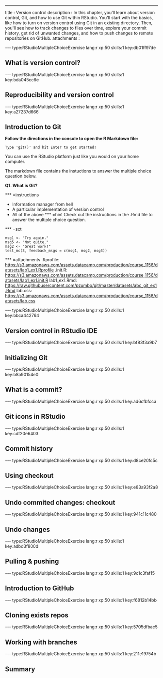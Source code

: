 ---
title       : Version control
description : In this chapter, you'll learn about version control, Git, and how to use Git within RStudio. You'll start with the basics, like how to turn on version control using Git in an existing directory. Then, you'll see how to track changes to files over time, explore your commit history, get rid of unwanted changes, and how to push changes to remote repositories on GitHub.
attachments :


--- type:RStudioMultipleChoiceExercise lang:r xp:50 skills:1 key:db01ff97de
## What is version control?

--- type:RStudioMultipleChoiceExercise lang:r xp:50 skills:1 key:bda045cc6e
## Reproducibility and version control


--- type:RStudioMultipleChoiceExercise lang:r xp:50 skills:1 key:a27237d666
## Introduction to Git

<strong>Follow the directions in the console to open the R Markdown file:</strong>

```Type 'git()' and hit Enter to get started!```

You can use the RStudio platform just like you would on your home computer.

The markdown file contains the instuctions to answer the multiple choice question below.

<strong>Q1. What is Git?</strong>

*** =instructions
- Information manager from hell 
- A particular implementation of version control
- All of the above 
*** =hint
Check out the instructions in the .Rmd file to answer the multiple choice question.

*** =sct
```{r,eval=FALSE}
msg1 <- "Try again."
msg5 <- "Not quite."
msg2 <- "Great work!"
test_mc(3, feedback_msgs = c(msg1, msg2, msg3))
```
*** =attachments
.Rprofile: https://s3.amazonaws.com/assets.datacamp.com/production/course_1156/datasets/lab1_ex1.Rprofile
.init.R: https://s3.amazonaws.com/assets.datacamp.com/production/course_1156/datasets/lab1_ex1.init.R
lab1_ex1.Rmd: https://raw.githubusercontent.com/pzumbo/git/master/datasets/abc_git_ex1.Rmd
lab.css: https://s3.amazonaws.com/assets.datacamp.com/production/course_1156/datasets/lab.css


--- type:RStudioMultipleChoiceExercise lang:r xp:50 skills:1 key:bbca442764
## Version control in RStudio IDE


--- type:RStudioMultipleChoiceExercise lang:r xp:50 skills:1 key:bf83f3a9b7
## Initializing Git

--- type:RStudioMultipleChoiceExercise lang:r xp:50 skills:1 key:b8a90154e0
## What is a commit?


--- type:RStudioMultipleChoiceExercise lang:r xp:50 skills:1 key:ad6cfbfcca
## Git icons in RStudio

--- type:RStudioMultipleChoiceExercise lang:r xp:50 skills:1 key:cdf20e6403
## Commit history



--- type:RStudioMultipleChoiceExercise lang:r xp:50 skills:1 key:d8ce20fc5c
## Using checkout

--- type:RStudioMultipleChoiceExercise lang:r xp:50 skills:1 key:e83a93f2a8
## Undo commited changes: checkout


--- type:RStudioMultipleChoiceExercise lang:r xp:50 skills:1 key:941c11c480
## Undo  changes


--- type:RStudioMultipleChoiceExercise lang:r xp:50 skills:1 key:adbd3f800d
## Pulling & pushing


--- type:RStudioMultipleChoiceExercise lang:r xp:50 skills:1 key:9c1c3faf15
## Introduction to GitHub

--- type:RStudioMultipleChoiceExercise lang:r xp:50 skills:1 key:f6812b14bb
## Cloning exists repos

--- type:RStudioMultipleChoiceExercise lang:r xp:50 skills:1 key:5705dfbac5
## Working with branches

--- type:RStudioMultipleChoiceExercise lang:r xp:50 skills:1 key:211e19754b
## Summary






